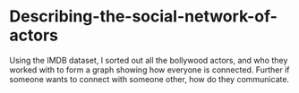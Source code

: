 # Describing-the-social-network-of-actors
Using the IMDB dataset, I sorted out all the bollywood actors, and who they worked with to form a graph showing how everyone is connected. Further if someone wants to connect with someone other, how do they communicate.
